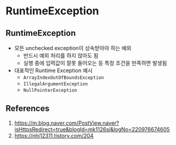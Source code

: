 # RuntimeException

## RuntimeException

- 모든 unchecked exception이 상속받아야 하는 예외
  - 반드시 예외 처리를 하지 않아도 됨
  - 실행 중에 입력값이 잘못 들어오는 등 특정 조건을 만족하면 발생됨
- 대표적인 Runtime Exception 예시
  - `ArrayIndexOutOfBoundsException`
  - `IllegalArgumentException`
  - `NullPointerException`

## References

1. https://m.blog.naver.com/PostView.naver?isHttpsRedirect=true&blogId=mk1126sj&logNo=220976674605
2. https://nhj12311.tistory.com/204

